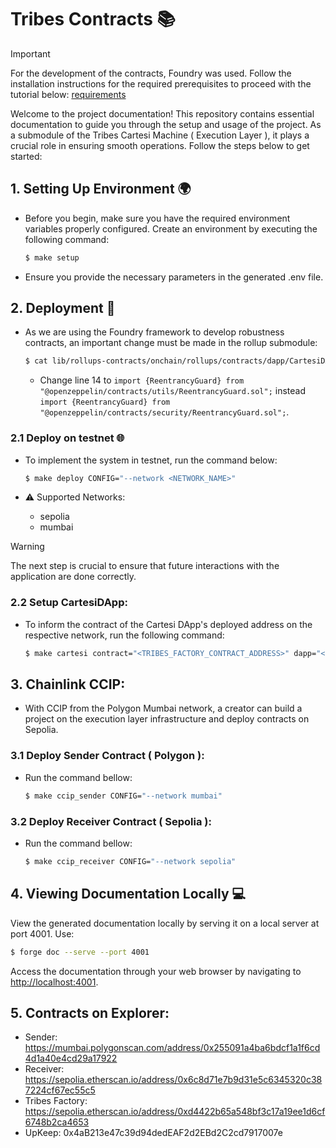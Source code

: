 # Tribes Contracts 📚

> [!IMPORTANT]
> For the development of the contracts, Foundry was used. Follow the installation instructions for the required prerequisites to proceed with the tutorial below: [requirements](https://book.getfoundry.sh/getting-started/installation)

Welcome to the project documentation! This repository contains essential documentation to guide you through the setup and usage of the project. As a submodule of the Tribes Cartesi Machine ( Execution Layer ), it plays a crucial role in ensuring smooth operations. Follow the steps below to get started:

## 1. Setting Up Environment 🌍

- Before you begin, make sure you have the required environment variables properly configured. Create an environment by executing the following command:

    ```bash
    $ make setup
    ```

- Ensure you provide the necessary parameters in the generated .env file.

## 2. Deployment 🚀

- As we are using the Foundry framework to develop robustness contracts, an important change must be made in the rollup submodule:

    ```bash
    $ cat lib/rollups-contracts/onchain/rollups/contracts/dapp/CartesiDApp.sol
    ```

    - Change line 14 to ```import {ReentrancyGuard} from "@openzeppelin/contracts/utils/ReentrancyGuard.sol";``` instead ```import {ReentrancyGuard} from "@openzeppelin/contracts/security/ReentrancyGuard.sol";```.

### 2.1 Deploy on testnet 🌐

- To implement the system in testnet, run the command below:

    ```bash
    $ make deploy CONFIG="--network <NETWORK_NAME>"
    ```

- ⚠️ Supported Networks:
    - sepolia
    - mumbai

> [!WARNING] 
> The next step is crucial to ensure that future interactions with the application are done correctly.

### 2.2 Setup CartesiDApp:

- To inform the contract of the Cartesi DApp's deployed address on the respective network, run the following command:

    ```bash
    $ make cartesi contract="<TRIBES_FACTORY_CONTRACT_ADDRESS>" dapp="<CARTESI_DAPP>" CONFIG="--network <NETWORK_NAME>"
    ```

## 3. Chainlink CCIP:

- With CCIP from the Polygon Mumbai network, a creator can build a project on the execution layer infrastructure and deploy contracts on Sepolia.

### 3.1 Deploy Sender Contract ( Polygon ):

- Run the command bellow:

    ```bash
    $ make ccip_sender CONFIG="--network mumbai"
    ```

### 3.2 Deploy Receiver Contract ( Sepolia ):

- Run the command bellow:

    ```bash
    $ make ccip_receiver CONFIG="--network sepolia"
    ```

## 4. Viewing Documentation Locally 💻

View the generated documentation locally by serving it on a local server at port 4001. Use:

```bash
$ forge doc --serve --port 4001
```

Access the documentation through your web browser by navigating to <http://localhost:4001>.

## 5. Contracts on Explorer:

 - Sender: https://mumbai.polygonscan.com/address/0x255091a4ba6bdcf1a1f6cd4d1a40e4cd29a17922
 - Receiver: https://sepolia.etherscan.io/address/0x6c8d71e7b9d31e5c6345320c387224cf67ec55c5
 - Tribes Factory: https://sepolia.etherscan.io/address/0xd4422b65a548bf3c17a19ee1d6cf6748b2ca4653
 - UpKeep: 0x4aB213e47c39d94dedEAF2d2EBd2C2cd7917007e
